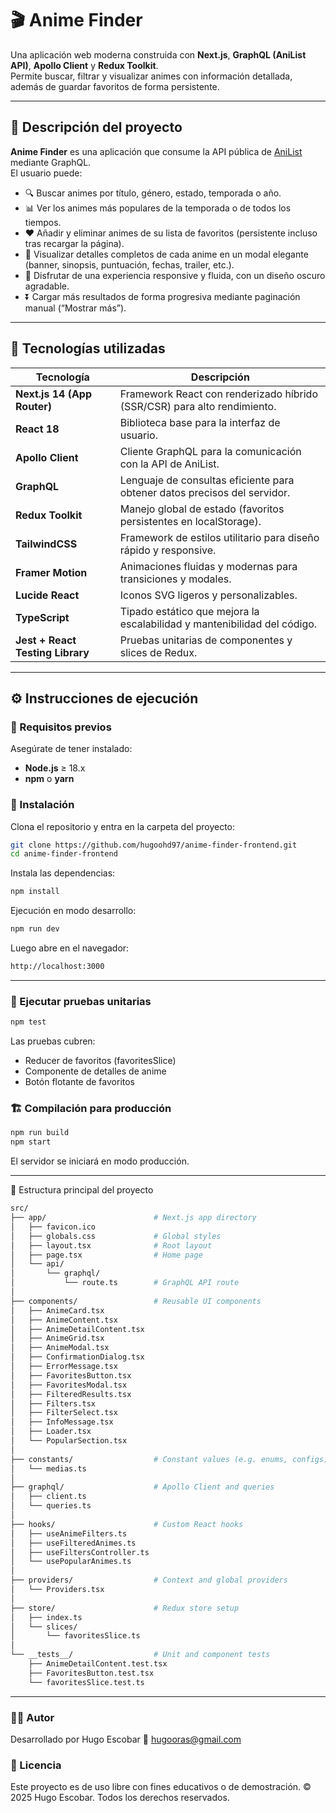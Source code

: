 # 🎬 Anime Finder

Una aplicación web moderna construida con **Next.js**, **GraphQL (AniList API)**, **Apollo Client** y **Redux Toolkit**.  
Permite buscar, filtrar y visualizar animes con información detallada, además de guardar favoritos de forma persistente.

---

## 📖 Descripción del proyecto

**Anime Finder** es una aplicación que consume la API pública de [AniList](https://anilist.co/graphiql) mediante GraphQL.  
El usuario puede:

- 🔍 Buscar animes por título, género, estado, temporada o año.
- 📊 Ver los animes más populares de la temporada o de todos los tiempos.
- ❤️ Añadir y eliminar animes de su lista de favoritos (persistente incluso tras recargar la página).
- 🧭 Visualizar detalles completos de cada anime en un modal elegante (banner, sinopsis, puntuación, fechas, trailer, etc.).
- 📱 Disfrutar de una experiencia responsive y fluida, con un diseño oscuro agradable.
- ⏬ Cargar más resultados de forma progresiva mediante paginación manual (“Mostrar más”).

---

## 🧠 Tecnologías utilizadas

| Tecnología | Descripción |
|-------------|--------------|
| **Next.js 14 (App Router)** | Framework React con renderizado híbrido (SSR/CSR) para alto rendimiento. |
| **React 18** | Biblioteca base para la interfaz de usuario. |
| **Apollo Client** | Cliente GraphQL para la comunicación con la API de AniList. |
| **GraphQL** | Lenguaje de consultas eficiente para obtener datos precisos del servidor. |
| **Redux Toolkit** | Manejo global de estado (favoritos persistentes en localStorage). |
| **TailwindCSS** | Framework de estilos utilitario para diseño rápido y responsive. |
| **Framer Motion** | Animaciones fluidas y modernas para transiciones y modales. |
| **Lucide React** | Iconos SVG ligeros y personalizables. |
| **TypeScript** | Tipado estático que mejora la escalabilidad y mantenibilidad del código. |
| **Jest + React Testing Library** | Pruebas unitarias de componentes y slices de Redux. |

---

## ⚙️ Instrucciones de ejecución

### 🔧 Requisitos previos

Asegúrate de tener instalado:
- **Node.js** ≥ 18.x
- **npm** o **yarn**

### 🚀 Instalación

Clona el repositorio y entra en la carpeta del proyecto:

```bash
git clone https://github.com/hugoohd97/anime-finder-frontend.git
cd anime-finder-frontend
```

Instala las dependencias:

```bash
npm install
```

Ejecución en modo desarrollo:

```bash
npm run dev
```

Luego abre en el navegador:

```bash
http://localhost:3000
```

---

### 🧪 Ejecutar pruebas unitarias

```bash
npm test
```

Las pruebas cubren:

- Reducer de favoritos (favoritesSlice)
- Componente de detalles de anime
- Botón flotante de favoritos

### 🏗️ Compilación para producción

```bash
npm run build
npm start
```
El servidor se iniciará en modo producción.

---
🧩 Estructura principal del proyecto
```bash
src/
├── app/                        # Next.js app directory
│   ├── favicon.ico
│   ├── globals.css             # Global styles
│   ├── layout.tsx              # Root layout
│   ├── page.tsx                # Home page
│   └── api/
│       └── graphql/
│           └── route.ts        # GraphQL API route
│
├── components/                 # Reusable UI components
│   ├── AnimeCard.tsx
│   ├── AnimeContent.tsx
│   ├── AnimeDetailContent.tsx
│   ├── AnimeGrid.tsx
│   ├── AnimeModal.tsx
│   ├── ConfirmationDialog.tsx
│   ├── ErrorMessage.tsx
│   ├── FavoritesButton.tsx
│   ├── FavoritesModal.tsx
│   ├── FilteredResults.tsx
│   ├── Filters.tsx
│   ├── FilterSelect.tsx
│   ├── InfoMessage.tsx
│   ├── Loader.tsx
│   └── PopularSection.tsx
│
├── constants/                  # Constant values (e.g. enums, configs)
│   └── medias.ts
│
├── graphql/                    # Apollo Client and queries
│   ├── client.ts
│   └── queries.ts
│
├── hooks/                      # Custom React hooks
│   ├── useAnimeFilters.ts
│   ├── useFilteredAnimes.ts
│   ├── useFiltersController.ts
│   └── usePopularAnimes.ts
│
├── providers/                  # Context and global providers
│   └── Providers.tsx
│
├── store/                      # Redux store setup
│   ├── index.ts
│   └── slices/
│       └── favoritesSlice.ts
│
└── __tests__/                  # Unit and component tests
    ├── AnimeDetailContent.test.tsx
    ├── FavoritesButton.test.tsx
    └── favoritesSlice.test.ts
```

---

### 👨‍💻 Autor

Desarrollado por Hugo Escobar
📧 hugooras@gmail.com

### 🪪 Licencia

Este proyecto es de uso libre con fines educativos o de demostración.
© 2025 Hugo Escobar. Todos los derechos reservados.